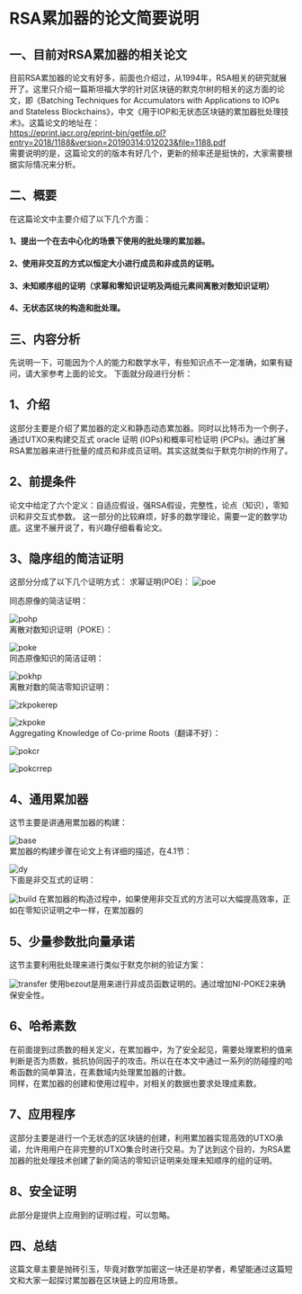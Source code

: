 #  RSA累加器的论文简要说明

## 一、目前对RSA累加器的相关论文
目前RSA累加器的论文有好多，前面也介绍过，从1994年，RSA相关的研究就展开了。这里只介绍一篇斯坦福大学的针对区块链的默克尔树的相关的这方面的论文，即《Batching Techniques for Accumulators with Applications to IOPs and Stateless Blockchains》，中文《用于IOP和无状态区块链的累加器批处理技术》。这篇论文的地址在：
</br>
https://eprint.iacr.org/eprint-bin/getfile.pl?entry=2018/1188&version=20190314:012023&file=1188.pdf
</br>
需要说明的是，这篇论文的的版本有好几个，更新的频率还是挺快的，大家需要根据实际情况来分析。

## 二、概要
在这篇论文中主要介绍了以下几个方面：
#### 1、提出一个在去中心化的场景下使用的批处理的累加器。
#### 2、使用非交互的方式以恒定大小进行成员和非成员的证明。
#### 3、未知顺序组的证明（求幂和零知识证明及两组元素间离散对数知识证明）
#### 4、无状态区块的构造和批处理。

## 三、内容分析
先说明一下，可能因为个人的能力和数学水平，有些知识点不一定准确，如果有疑问，请大家参考上面的论文。
下面就分段进行分析：
## 1、介绍
这部分主要是介绍了累加器的定义和静态动态累加器。同时以比特币为一个例子，通过UTXO来构建交互式 oracle 证明 (IOPs)和概率可检证明 (PCPs)。通过扩展RSA累加器来进行批量的成员和非成员证明。其实这就类似于默克尔树的作用了。
## 2、前提条件
论文中给定了六个定义：自适应假设，强RSA假设，完整性，论点（知识），零知识和非交互式参数。
这一部分的比较麻烦，好多的数学理论，需要一定的数学功底。这里不展开说了，有兴趣仔细看看论文。

## 3、隐序组的简洁证明
这部分分成了以下几个证明方式：
求幂证明(POE)：
![poe](img/poe.png)

同态原像的简洁证明：
</br>

![pohp](img/pohp.png)
</br>
离散对数知识证明（POKE）：
</br>

![poke](img/poke.png)
</br>
同态原像知识的简洁证明：
</br>

![pokhp](img/pokhp.png)
</br>
离散对数的简洁零知识证明：
</br>

![zkpokerep](img/zkpokrep.png)
</br>

![zkpoke](img/zkpoke.png)
</br>
Aggregating Knowledge of Co-prime Roots（翻译不好）：
</br>

![pokcr](img/pokcr.png)
</br>

![pokcrrep](img/pokcr-multiexp.png)
## 4、通用累加器
这节主要是讲通用累加器的构建：
</br>

![base](img/base-rsa.png)
</br>
累加器的构建步骤在论文上有详细的描述，在4.1节：
</br>

![dy](img/rsa-dy.png)
</br>
下面是非交互式的证明：
</br>

![build](img/acc-build.png)
在累加器的构造过程中，如果使用非交互式的方法可以大幅提高效率，正如在零知识证明之中一样，在累加器的
## 5、少量参数批向量承诺
这节主要利用批处理来进行类似于默克尔树的验证方案：
</br>

![transfer](img/transfer.png)
使用bezout是用来进行非成员函数证明的。通过增加NI-POKE2来确保安全性。
## 6、哈希素数
在前面提到过质数的相关定义，在累加器中，为了安全起见，需要处理累积的值来判断是否为质数，抵抗协同因子的攻击。所以在在本文中通过一系列的防碰撞的哈希函数的简单算法，在素数域内处理累加器的计数。
</br>
同样，在累加器的创建和使用过程中，对相关的数据也要求处理成素数。

## 7、应用程序
这部分主要是进行一个无状态的区块链的创建，利用累加器实现高效的UTXO承诺，允许用用户在非完整的UTXO集合时进行交易。为了达到这个目的，为RSA累加器的批处理技术创建了新的简洁的零知识证明来处理未知顺序的组的证明。

## 8、安全证明
此部分是提供上应用到的证明过程，可以忽略。

## 四、总结
这篇文章主要是抛砖引玉，毕竟对数学加密这一块还是初学者，希望能通过这篇短文和大家一起探讨累加器在区块链上的应用场景。
